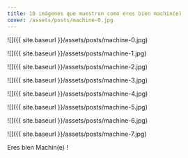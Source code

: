 ```yaml
---
title: 10 imágenes que muestran como eres bien machin(e)
cover: /assets/posts/machine-0.jpg
---
```

![]({{ site.baseurl }}/assets/posts/machine-0.jpg)

![]({{ site.baseurl }}/assets/posts/machine-1.jpg)

![]({{ site.baseurl }}/assets/posts/machine-2.jpg)

![]({{ site.baseurl }}/assets/posts/machine-3.jpg)

![]({{ site.baseurl }}/assets/posts/machine-4.jpg)

![]({{ site.baseurl }}/assets/posts/machine-5.jpg)

![]({{ site.baseurl }}/assets/posts/machine-6.jpg)

![]({{ site.baseurl }}/assets/posts/machine-7.jpg)

Eres bien Machin(e) !